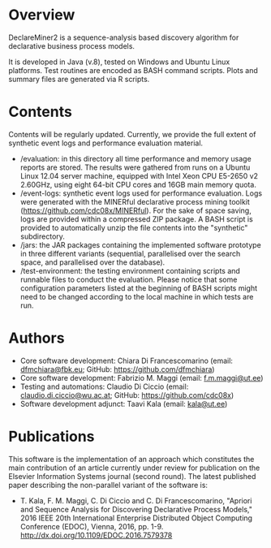# Overview
DeclareMiner2 is a sequence-analysis based discovery algorithm for declarative business process models.

It is developed in Java (v.8), tested on Windows and Ubuntu Linux platforms. Test routines are encoded as BASH command scripts. Plots and summary files are generated via R scripts.

# Contents
Contents will be regularly updated. Currently, we provide the full extent of synthetic event logs and performance evaluation material.
  - /evaluation: in this directory all time performance and memory usage reports are stored. The results were gathered from runs on a Ubuntu Linux 12.04 server machine, equipped with Intel Xeon CPU E5-2650 v2 2.60GHz, using eight 64-bit CPU cores and 16GB main memory quota.
  - /event-logs: synthetic event logs used for performance evaluation. Logs were generated with the MINERful declarative process mining toolkit (https://github.com/cdc08x/MINERful). For the sake of space saving, logs are provided within a compressed ZIP package. A BASH script is provided to automatically unzip the file contents into the "synthetic" subdirectory.
  - /jars: the JAR packages containing the implemented software prototype in three different variants (sequential, parallelised over the search space, and parallelised over the database).
  - /test-environment: the testing environment containing scripts and runnable files to conduct the evaluation. Please notice that some configuration parameters listed at the beginning of BASH scripts might need to be changed according to the local machine in which tests are run.

# Authors
  - Core software development: Chiara Di Francescomarino (email: dfmchiara@fbk.eu; GitHub: https://github.com/dfmchiara)
  - Core software development: Fabrizio M. Maggi (email: f.m.maggi@ut.ee)
  - Testing and automations: Claudio Di Ciccio (email: claudio.di.ciccio@wu.ac.at; GitHub: https://github.com/cdc08x)
  - Software development adjunct: Taavi Kala (email: kala@ut.ee)

# Publications
This software is the implementation of an approach which constitutes the main contribution of an article currently under review for publication on the Elsevier Information Systems journal (second round).
The latest published paper describing the non-parallel variant of the software is:
  - T. Kala, F. M. Maggi, C. Di Ciccio and C. Di Francescomarino, "Apriori and Sequence Analysis for Discovering Declarative Process Models," 2016 IEEE 20th International Enterprise Distributed Object Computing Conference (EDOC), Vienna, 2016, pp. 1-9.
http://dx.doi.org/10.1109/EDOC.2016.7579378
